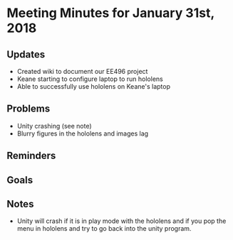 # Meeting Minutes for January 31st, 2018

## Updates
- Created wiki to document our EE496 project
- Keane starting to configure laptop to run hololens
- Able to successfully use hololens on Keane's laptop

## Problems
- Unity crashing (see note)
- Blurry figures in the hololens and images lag

## Reminders

## Goals

## Notes
- Unity will crash if it is in play mode with the hololens and if you pop the menu in hololens and try to go back into the unity program.
